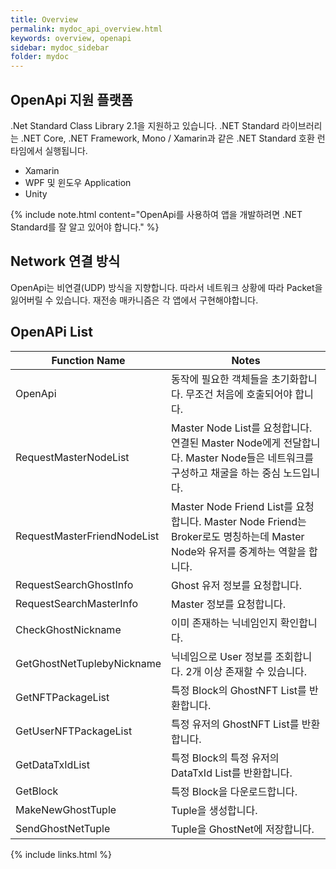 ```yaml
---
title: Overview
permalink: mydoc_api_overview.html
keywords: overview, openapi
sidebar: mydoc_sidebar
folder: mydoc
---
```


## OpenApi 지원 플랫폼
.Net Standard Class Library 2.1을 지원하고 있습니다. 
.NET Standard 라이브러리는 .NET Core, .NET Framework, Mono / Xamarin과 같은 .NET Standard 호환 런타임에서 실행됩니다.
* Xamarin
* WPF 및 윈도우 Application
* Unity

{% include note.html content="OpenApi를 사용하여 앱을 개발하려면 .NET Standard를 잘 알고 있어야 합니다." %}

## Network 연결 방식
OpenApi는 비연결(UDP) 방식을 지향합니다. 
따라서 네트워크 상황에 따라 Packet을 잃어버릴 수 있습니다.
재전송 매카니즘은 각 앱에서 구현해야합니다.

## OpenAPi List

Function Name | Notes
--------|-----------
OpenApi | 동작에 필요한 객체들을 초기화합니다. 무조건 처음에 호출되어야 합니다.
RequestMasterNodeList | Master Node List를 요청합니다. 연결된 Master Node에게 전달합니다. Master Node들은 네트워크를 구성하고 채굴을 하는 중심 노드입니다.
RequestMasterFriendNodeList | Master Node Friend List를 요청합니다. Master Node Friend는 Broker로도 명칭하는데 Master Node와 유저를 중계하는 역할을 합니다. 
RequestSearchGhostInfo | Ghost 유저 정보를 요청합니다.
RequestSearchMasterInfo| Master 정보를 요청합니다.
CheckGhostNickname | 이미 존재하는 닉네임인지 확인합니다.
GetGhostNetTuplebyNickname | 닉네임으로 User 정보를 조회합니다. 2개 이상 존재할 수 있습니다.
GetNFTPackageList | 특정 Block의 GhostNFT List를 반환합니다.
GetUserNFTPackageList | 특정 유저의 GhostNFT List를 반환합니다.
GetDataTxIdList | 특정 Block의 특정 유저의 DataTxId List를 반환합니다.
GetBlock | 특정 Block을 다운로드합니다.
MakeNewGhostTuple | Tuple을 생성합니다.
SendGhostNetTuple | Tuple을 GhostNet에 저장합니다.




{% include links.html %}
